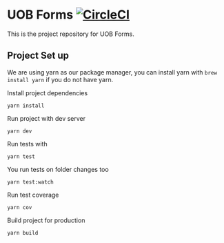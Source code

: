 # UOB Forms [![CircleCI](https://circleci.com/gh/paloitsingapore/uob-forms.svg?style=svg&circle-token=f526bf07566a2bd2820ea8fdc875674960cd1821)](https://circleci.com/gh/paloitsingapore/uob-forms)
This is the project repository for UOB Forms.

## Project Set up
We are using yarn as our package manager, you can install yarn with `brew install yarn` if you do not have yarn.

Install project dependencies
```
yarn install
```

Run project with dev server
```
yarn dev
```

Run tests with
```
yarn test
```

You run tests on folder changes too
```
yarn test:watch
```

Run test coverage
```
yarn cov
```

Build project for production
```
yarn build
```
